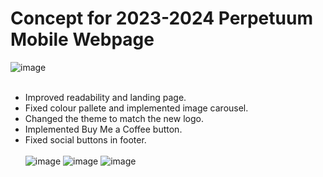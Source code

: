 # Concept for 2023-2024 Perpetuum Mobile Webpage
![image](https://github.com/Alle43221/Concept-Perpetuum-Mobile-Website/assets/79206599/615d9c7f-0e08-40c1-aaa2-df789d82a2db)
<br/><br/>
- Improved readability and landing page.  
- Fixed colour pallete and implemented image carousel.  
- Changed the theme to match the new logo.  
- Implemented Buy Me a Coffee button.  
- Fixed social buttons in footer.
<br/><br/>
![image](https://github.com/Alle43221/Concept-Perpetuum-Mobile-Website/assets/79206599/88993f48-a361-4abe-b4be-226749b4a884)
![image](https://github.com/Alle43221/Concept-Perpetuum-Mobile-Website/assets/79206599/43b01ea2-2f67-4fff-bea8-033436b5ca0a)
![image](https://github.com/Alle43221/Concept-Perpetuum-Mobile-Website/assets/79206599/c0256d7a-f99f-4746-8a98-6a3af8793658)



